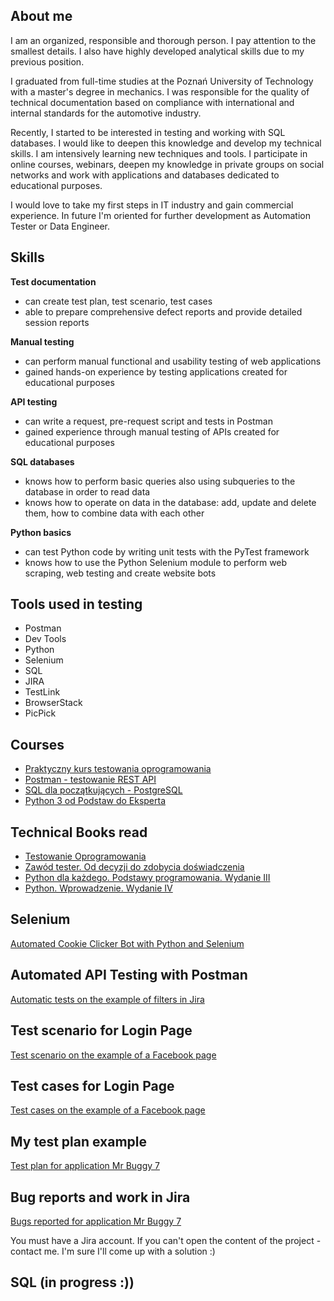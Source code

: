 ## About me

I am an organized, responsible and thorough person. I pay attention to the smallest details. I also have highly developed analytical skills due to my previous position.

I graduated from full-time studies at the Poznań University of Technology with a master's degree in mechanics. I was responsible for the quality of technical documentation based on compliance with international and internal standards for the automotive industry.

Recently, I started to be interested in testing and working with SQL databases. I would like to deepen this knowledge and develop my technical skills. I am intensively learning new techniques and tools. I participate in online courses, webinars, deepen my knowledge in private groups on social networks and work with applications and databases dedicated to educational purposes. 

I would love to take my first steps in IT industry and gain commercial experience. In future I'm oriented for further development as Automation Tester or Data Engineer.

## Skills

**Test documentation**

* can create test plan, test scenario, test cases
* able to prepare comprehensive defect reports and provide detailed session reports

**Manual testing**

* can perform manual functional and usability testing of web applications
* gained hands-on experience by testing applications created for educational purposes

**API testing**

* can write a request, pre-request script and tests in Postman
* gained experience through manual testing of APIs created for educational purposes

**SQL databases**

* knows how to perform basic queries also using subqueries to the database in order to read data
* knows how to operate on data in the database: add, update and delete them, how to combine data with each other

**Python basics**

* can test Python code by writing unit tests with the PyTest framework
* knows how to use the Python Selenium module to perform web scraping, web testing and create website bots

## Tools used in testing

* Postman
* Dev Tools
* Python
* Selenium
* SQL
* JIRA
* TestLink
* BrowserStack
* PicPick

## Courses

* [Praktyczny kurs testowania oprogramowania](https://www.udemy.com/courses/search/?src=ukw&q=Praktyczny+kurs+testowania+oprogramowania)
* [Postman - testowanie REST API](https://www.udemy.com/course/kurs-postman/)
* [SQL dla początkujących - PostgreSQL](https://www.udemy.com/course/sql-dla-poczatkujacych-postgresql-z-podrecznikiem-pdf/?src=sac&kw=sql+dla+pocz%C4%85tkuj%C4%85cych)
* [Python 3 od Podstaw do Eksperta](https://www.udemy.com/course/python-od-podstaw-dla-poczatkujacych/)

## Technical Books read

* [Testowanie Oprogramowania](https://pwicherski.gitbook.io/testowanie-oprogramowania/)
* [Zawód tester. Od decyzji do zdobycia doświadczenia](https://ksiegarnia.pwn.pl/Zawod-tester.-Od-decyzji-do-zdobycia-doswiadczenia,743423772,p.html)
* [Python dla każdego. Podstawy programowania. Wydanie III](https://helion.pl/ksiazki/python-dla-kazdego-podstawy-programowania-wydanie-iii-michael-dawson,pytdk3.htm#format/e)
* [Python. Wprowadzenie. Wydanie IV](https://helion.pl/ksiazki/python-wprowadzenie-wydanie-iv-mark-lutz,pytho4.htm#format/e)

## Selenium 

[Automated Cookie Clicker Bot with Python and Selenium](https://github.com/KrzysztofBudkiewicz/CookieClicker/blob/main/CookieClicker/CookieClicker.py)

## Automated API Testing with Postman

[Automatic tests on the example of filters in Jira](https://www.postman.com/daiinar/workspace/testworkspace/documentation/25386831-e0993755-c63e-4669-9c7c-0f443d8e4559)

## Test scenario for Login Page

[Test scenario on the example of a Facebook page](https://1drv.ms/x/s!AiVNqmaoysUNjFO762iC-3kDvE82?e=yE7flT)

## Test cases for Login Page

[Test cases on the example of a Facebook page](https://1drv.ms/x/s!AiVNqmaoysUNjFRaBlIUXRCF-7-t?e=08PZke)

## My test plan example

[Test plan for application Mr Buggy 7](https://drive.google.com/drive/u/1/folders/1YgEkqBS9XO6WoZjNcKAYlUDfnzLjXKcU?hl=pl)

## Bug reports and work in Jira

[Bugs reported for application Mr Buggy 7](https://tester-krzysztof.atlassian.net/jira/software/projects/MRBUG/boards/2)

You must have a Jira account. If you can't open the content of the project - contact me. I'm sure I'll come up with a solution :)


## SQL (in progress :))




